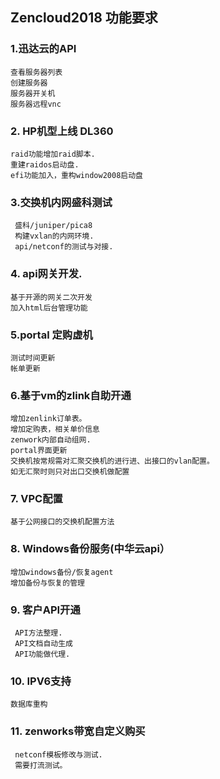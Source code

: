 ## Zencloud2018 功能要求

### 1.迅达云的API
    查看服务器列表
    创建服务器
    服务器开关机
    服务器远程vnc

### 2. HP机型上线 DL360
    raid功能增加raid脚本.
    重建raidos启动盘.
    efi功能加入，重构window2008启动盘

### 3.交换机内网盛科测试
     盛科/juniper/pica8
     构建vxlan的内网环境.
     api/netconf的测试与对接.

### 4. api网关开发.
    基于开源的网关二次开发
    加入html后台管理功能

### 5.portal 定购虚机
    测试时间更新
    帐单更新

### 6.基于vm的zlink自助开通
    增加zenlink订单表。
    增加定购表，相关单价信息
    zenwork内部自动组网.
    portal界面更新
    交换机按常规需对汇聚交换机的进行进、出接口的vlan配置。
    如无汇聚时则只对出口交换机做配置

### 7. VPC配置
    基于公网接口的交换机配置方法
 
### 8. Windows备份服务(中华云api）
    增加windows备份/恢复agent
    增加备份与恢复的管理
   
### 9. 客户API开通
     API方法整理.
     API文档自动生成
     API功能做代理.

### 10. IPV6支持
    数据库重构

### 11. zenworks带宽自定义购买
     netconf模板修改与测试.
     需要打流测试。
